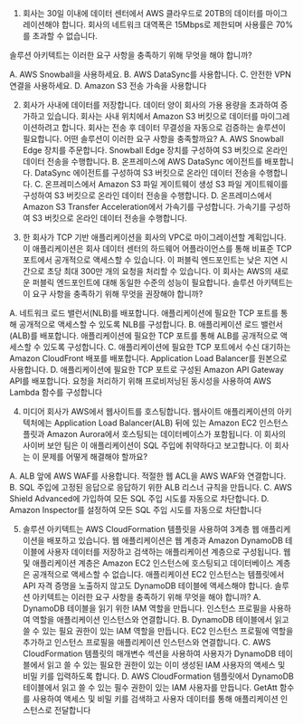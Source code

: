 1. 회사는 30일 이내에 데이터 센터에서 AWS 클라우드로 20TB의 데이터를 마이그레이션해야 합니다. 회사의 네트워크 대역폭은 15Mbps로 제한되며 사용률은 70%를 초과할 수 없습니다.

솔루션 아키텍트는 이러한 요구 사항을 충족하기 위해 무엇을 해야 합니까?

A. AWS Snowball을 사용하세요.
B. AWS DataSync를 사용합니다.
C. 안전한 VPN 연결을 사용하세요.
D. Amazon S3 전송 가속을 사용합니다

2. 회사가 사내에 데이터를 저장합니다. 데이터 양이 회사의 가용 용량을 초과하여 증가하고 있습니다. 회사는 사내 위치에서 Amazon S3 버킷으로 데이터를 마이그레이션하려고 합니다. 회사는 전송 후 데이터 무결성을 자동으로 검증하는 솔루션이 필요합니다.
어떤 솔루션이 이러한 요구 사항을 충족할까요?
A. AWS Snowball Edge 장치를 주문합니다. Snowball Edge 장치를 구성하여 S3 버킷으로 온라인 데이터 전송을 수행합니다.
B. 온프레미스에 AWS DataSync 에이전트를 배포합니다. DataSync 에이전트를 구성하여 S3 버킷으로 온라인 데이터 전송을 수행합니다.
C. 온프레미스에서 Amazon S3 파일 게이트웨이 생성 S3 파일 게이트웨이를 구성하여 S3 버킷으로 온라인 데이터 전송을 수행합니다.
D. 온프레미스에서 Amazon S3 Transfer Acceleration에서 가속기를 구성합니다. 가속기를 구성하여 S3 버킷으로 온라인 데이터 전송을 수행합니다.

3. 한 회사가 TCP 기반 애플리케이션을 회사의 VPC로 마이그레이션할 계획입니다. 이 애플리케이션은 회사 데이터 센터의 하드웨어 어플라이언스를 통해 비표준 TCP 포트에서 공개적으로 액세스할 수 있습니다. 
이 퍼블릭 엔드포인트는 낮은 지연 시간으로 초당 최대 300만 개의 요청을 처리할 수 있습니다. 이 회사는 AWS의 새로운 퍼블릭 엔드포인트에 대해 동일한 수준의 성능이 필요합니다.
솔루션 아키텍트는 이 요구 사항을 충족하기 위해 무엇을 권장해야 합니까?

A. 네트워크 로드 밸런서(NLB)를 배포합니다. 애플리케이션에 필요한 TCP 포트를 통해 공개적으로 액세스할 수 있도록 NLB를 구성합니다.
B. 애플리케이션 로드 밸런서(ALB)를 배포합니다. 애플리케이션에 필요한 TCP 포트를 통해 ALB를 공개적으로 액세스할 수 있도록 구성합니다.
C. 애플리케이션에 필요한 TCP 포트에서 수신 대기하는 Amazon CloudFront 배포를 배포합니다. Application Load Balancer를 원본으로 사용합니다.
D. 애플리케이션에 필요한 TCP 포트로 구성된 Amazon API Gateway API를 배포합니다. 요청을 처리하기 위해 프로비저닝된 동시성을 사용하여 AWS Lambda 함수를 구성합니다

4. 미디어 회사가 AWS에서 웹사이트를 호스팅합니다. 웹사이트 애플리케이션의 아키텍처에는 Application Load Balancer(ALB) 뒤에 있는 Amazon EC2 인스턴스 플릿과 Amazon Aurora에서 호스팅되는 데이터베이스가 포함됩니다. 
이 회사의 사이버 보안 팀은 이 애플리케이션이 SQL 주입에 취약하다고 보고합니다.
이 회사는 이 문제를 어떻게 해결해야 할까요?

A. ALB 앞에 AWS WAF를 사용합니다. 적절한 웹 ACL을 AWS WAF와 연결합니다.
B. SQL 주입에 고정된 응답으로 응답하기 위한 ALB 리스너 규칙을 만듭니다.
C. AWS Shield Advanced에 가입하여 모든 SQL 주입 시도를 자동으로 차단합니다.
D. Amazon Inspector를 설정하여 모든 SQL 주입 시도를 자동으로 차단합니다

5. 솔루션 아키텍트는 AWS CloudFormation 템플릿을 사용하여 3계층 웹 애플리케이션을 배포하고 있습니다. 웹 애플리케이션은 웹 계층과 Amazon DynamoDB 테이블에 사용자 데이터를 저장하고 검색하는 애플리케이션 계층으로 구성됩니다. 
웹 및 애플리케이션 계층은 Amazon EC2 인스턴스에 호스팅되고 데이터베이스 계층은 공개적으로 액세스할 수 없습니다. 애플리케이션 EC2 인스턴스는 템플릿에서 API 자격 증명을 노출하지 않고도 DynamoDB 테이블에 액세스해야 합니다.
솔루션 아키텍트는 이러한 요구 사항을 충족하기 위해 무엇을 해야 합니까?
A. DynamoDB 테이블을 읽기 위한 IAM 역할을 만듭니다. 인스턴스 프로필을 사용하여 역할을 애플리케이션 인스턴스와 연결합니다.
B. DynamoDB 테이블에서 읽고 쓸 수 있는 필요 권한이 있는 IAM 역할을 만듭니다. EC2 인스턴스 프로필에 역할을 추가하고 인스턴스 프로필을 애플리케이션 인스턴스와 연결합니다.
C. AWS CloudFormation 템플릿의 매개변수 섹션을 사용하여 사용자가 DynamoDB 테이블에서 읽고 쓸 수 있는 필요한 권한이 있는 이미 생성된 IAM 사용자의 액세스 및 비밀 키를 입력하도록 합니다.
D. AWS CloudFormation 템플릿에서 DynamoDB 테이블에서 읽고 쓸 수 있는 필수 권한이 있는 IAM 사용자를 만듭니다. GetAtt 함수를 사용하여 액세스 및 비밀 키를 검색하고 사용자 데이터를 통해 애플리케이션 인스턴스로 전달합니다